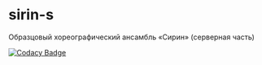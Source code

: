 # sirin-s

Образцовый хореографический ансамбль «Сирин» (серверная часть)

[![Codacy Badge](https://app.codacy.com/project/badge/Grade/0b3458b931fc4e939a1742914a09acb2)](https://www.codacy.com/gh/piybeep/sirin-s/dashboard?utm_source=github.com&utm_medium=referral&utm_content=piybeep/sirin-s&utm_campaign=Badge_Grade)
